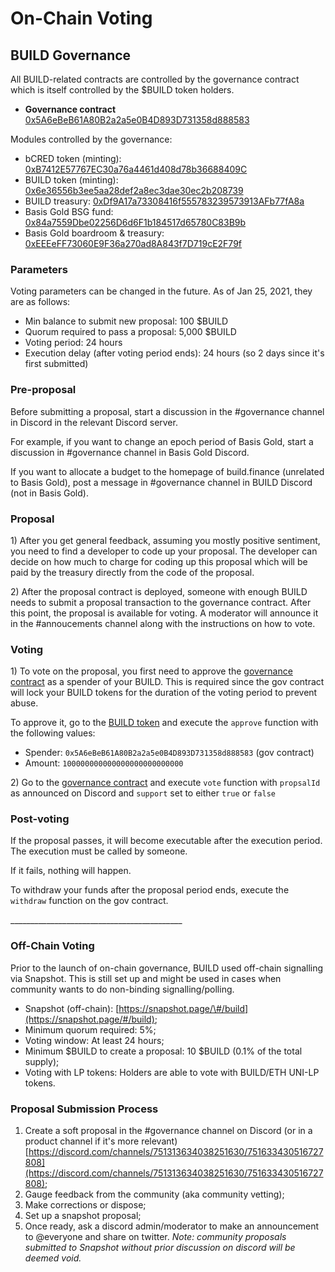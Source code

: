 # On-Chain Voting

## BUILD Governance

All BUILD-related contracts are controlled by the governance contract which is itself controlled by the $BUILD token holders.

* **Governance contract** [0x5A6eBeB61A80B2a2a5e0B4D893D731358d888583](https://etherscan.io/address/0x5A6eBeB61A80B2a2a5e0B4D893D731358d888583)

Modules controlled by the governance:

* bCRED token \(minting\): [0xB7412E57767EC30a76a4461d408d78b36688409C](https://etherscan.io/token/0xB7412E57767EC30a76a4461d408d78b36688409C)
* BUILD token \(minting\): [0x6e36556b3ee5aa28def2a8ec3dae30ec2b208739](https://etherscan.io/token/0x6e36556b3ee5aa28def2a8ec3dae30ec2b208739)
* BUILD treasury: [0xDf9A17a73308416f555783239573913AFb77fA8a](https://etherscan.io/address/0xdf9a17a73308416f555783239573913afb77fa8a)
* Basis Gold BSG fund: [0x84a7559Dbe02256D6d6F1b184517d65780C83B9b](https://etherscan.io/address/0x84a7559dbe02256d6d6f1b184517d65780c83b9b)
* Basis Gold boardroom & treasury: [0xEEEeFF73060E9F36a270ad8A843f7D719cE2F79f](https://etherscan.io/address/0xEEEeFF73060E9F36a270ad8A843f7D719cE2F79f)

### Parameters

Voting parameters can be changed in the future. As of Jan 25, 2021, they are as follows:

* Min balance to submit new proposal: 100 $BUILD
* Quorum required to pass a proposal: 5,000 $BUILD
* Voting period: 24 hours
* Execution delay \(after voting period ends\): 24 hours \(so 2 days since it's first submitted\)

### Pre-proposal

Before submitting a proposal, start a discussion in the \#governance channel in Discord in the relevant Discord server.

For example, if you want to change an epoch period of Basis Gold, start a discussion in \#governance channel in Basis Gold Discord.

If you want to allocate a budget to the homepage of build.finance \(unrelated to Basis Gold\), post a message in \#governance channel in BUILD Discord \(not in Basis Gold\).

### Proposal

1\) After you get general feedback, assuming you mostly positive sentiment, you need to find a developer to code up your proposal. The developer can decide on how much to charge for coding up this proposal which will be paid by the treasury directly from the code of the proposal.

2\) After the proposal contract is deployed, someone with enough BUILD needs to submit a proposal transaction to the governance contract. After this point, the proposal is available for voting. A moderator will announce it in the \#annoucements channel along with the instructions on how to vote.

### Voting

1\) To vote on the proposal, you first need to approve the [governance contract](https://etherscan.io/address/0x5A6eBeB61A80B2a2a5e0B4D893D731358d888583) as a spender of your BUILD. This is required since the gov contract will lock your BUILD tokens for the duration of the voting period to prevent abuse.

To approve it, go to the [BUILD token](https://etherscan.io/token/0x6e36556b3ee5aa28def2a8ec3dae30ec2b208739#writeContract) and execute the `approve` function with the following values:

* Spender: `0x5A6eBeB61A80B2a2a5e0B4D893D731358d888583` \(gov contract\)
* Amount: `100000000000000000000000000`

2\) Go to the [governance contract](https://etherscan.io/address/0x5A6eBeB61A80B2a2a5e0B4D893D731358d888583) and execute `vote` function with `propsalId` as announced on Discord and `support` set to either `true` or `false`

### Post-voting

If the proposal passes, it will become executable after the execution period. The execution must be called by someone.

If it fails, nothing will happen.

To withdraw your funds after the proposal period ends, execute the `withdraw` function on the gov contract.

\_\_\_\_\_\_\_\_\_\_\_\_\_\_\_\_\_\_\_\_\_\_\_\_\_\_\_\_\_\_\_\_\_\_\_\_\_\_\_\_\_\_\_

### **Off-Chain Voting**

Prior to the launch of on-chain governance, BUILD used off-chain signalling via Snapshot. This is still set up and might be used in cases when community wants to do non-binding signalling/polling.

* Snapshot \(off-chain\): [https://snapshot.page/\#/build](https://snapshot.page/#/build);
* Minimum quorum required: 5%;
* Voting window: At least 24 hours;
* Minimum $BUILD to create a proposal: 10 $BUILD \(0.1% of the total supply\);
* Voting with LP tokens: Holders are able to vote with BUILD/ETH UNI-LP tokens.

### **Proposal Submission Process**

1. Create a soft proposal in the \#governance channel on Discord \(or in a product channel if it's more relevant\) [https://discord.com/channels/751313634038251630/751633430516727808](https://discord.com/channels/751313634038251630/751633430516727808);
2. Gauge feedback from the community \(aka community vetting\);
3. Make corrections or dispose;
4. Set up a snapshot proposal;
5. Once ready, ask a discord admin/moderator to make an announcement to @everyone and share on twitter. _Note: community proposals submitted to Snapshot without prior discussion on discord will be deemed void._

